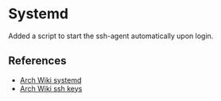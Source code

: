 # Systemd

Added a script to start the ssh-agent automatically upon login.

## References

- [Arch Wiki systemd](https://wiki.archlinux.org/title/Systemd)
- [Arch Wiki ssh keys](https://wiki.archlinux.org/title/SSH_keys)

